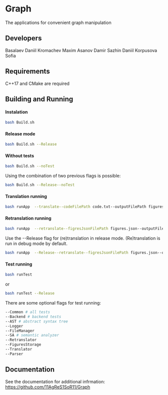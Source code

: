 # Graph

The applications for convenient graph manipulation

## Developers

Basalaev Daniil
Kromachev Maxim
Asanov Damir
Sazhin Daniil
Korpusova Sofia

## Requirements

C++17 and CMake are required

## Building and Running

#### Instalation

```bash
bash Build.sh
```
#### Release mode
```bash
bash Build.sh --Release
```
#### Without tests
```bash
bash Build.sh --noTest
```
Using the combination of two previous flags is possible:
```bash
bash Build.sh --Release--noTest
```

#### Translation running
```bash
bash runApp  --translate--codeFilePath code.txt--outputFilePath figures.json--logFilePath log.log
```

#### Retranslation running
```bash
bash runApp  --retranslate--figresJsonFilePath figures.json--outputFilePath code.txt--logFilePath log.log
```
Use the --Release flag for (re)translation in release mode. (Re)translation is run in debug mode by default. 

```bash
bash runApp  --Release--retranslate--figresJsonFilePath figures.json--outputFilePath code.txt--logFilePath log.log
```
#### Test running
```bash
bash runTest
```
or

```bash
bash runTest --Release
```
There are some optional flags for test running:

```bash
--Common # all tests
--Backend # backend tests
--AST # abstract syntax tree
--Logger
--FileManager
--SA # semantic analyzer
--Retranslator
--FiguresStorage
--Translator
--Parser

```
## Documentation

See the documentation for additional infrmation:
<https://github.com/11AgReS1SoR11/Graph>

